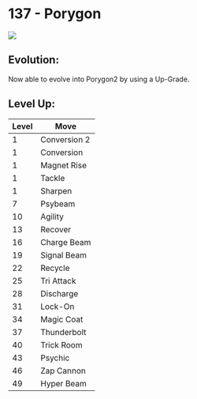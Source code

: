 # 137 - Porygon
![][137]

## Evolution:
Now able to evolve into Porygon2 by using a Up-Grade.

## Level Up:

Level | Move
---   | ---
  1   | Conversion 2
  1   | Conversion
  1   | Magnet Rise
  1   | Tackle
  1   | Sharpen
  7   | Psybeam
 10   | Agility
 13   | Recover
 16   | Charge Beam
 19   | Signal Beam
 22   | Recycle
 25   | Tri Attack
 28   | Discharge
 31   | Lock-On
 34   | Magic Coat
 37   | Thunderbolt
 40   | Trick Room
 43   | Psychic
 46   | Zap Cannon
 49   | Hyper Beam



[137]: /img/pokemon/137.png
